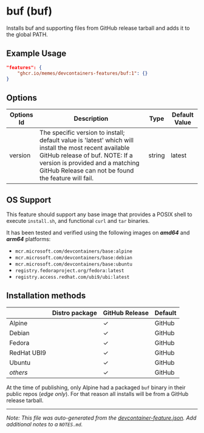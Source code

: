 
# buf (buf)

Installs buf and supporting files from GitHub release tarball and adds it to the global PATH.

## Example Usage

```json
"features": {
    "ghcr.io/memes/devcontainers-features/buf:1": {}
}
```

## Options

| Options Id | Description | Type | Default Value |
|-----|-----|-----|-----|
| version | The specific version to install; default value is 'latest' which will install the most recent available GitHub release of buf. NOTE: If a version is provided and a matching GitHub Release can not be found the feature will fail. | string | latest |

<!-- markdownlint-disable MD041 -->
## OS Support

This feature should support any base image that provides a POSIX shell to execute `install.sh`, and functional `curl`
and `tar` binaries.

It has been tested and verified using the following images on ***amd64*** and ***arm64*** platforms:

* `mcr.microsoft.com/devcontainers/base:alpine`
* `mcr.microsoft.com/devcontainers/base:debian`
* `mcr.microsoft.com/devcontainers/base:ubuntu`
* `registry.fedoraproject.org/fedora:latest`
* `registry.access.redhat.com/ubi9/ubi:latest`

## Installation methods

| |Distro package|GitHub Release|Default|
|-|----|--------------|-------|
|Alpine| | &check; | GitHub |
|Debian| | &check; | GitHub |
|Fedora| | &check; | GitHub |
|RedHat UBI9| | &check; | GitHub |
|Ubuntu| | &check; | GitHub |
|*others*| | &check; | GitHub |

At the time of publishing, only Alpine had a packaged `buf` binary in their public repos (*edge only*). For that reason
all installs will be from a GitHub release tarball.


---

_Note: This file was auto-generated from the [devcontainer-feature.json](https://github.com/memes/devcontainers-features/blob/main/src/buf/devcontainer-feature.json).  Add additional notes to a `NOTES.md`._
